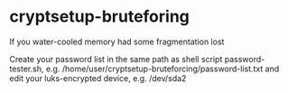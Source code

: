 # cryptsetup-bruteforing
If you water-cooled memory had some fragmentation lost

Create your password list in the same path as shell script password-tester.sh, e.g. /home/user/cryptsetup-bruteforcing/password-list.txt
and edit your luks-encrypted device, e.g. /dev/sda2
